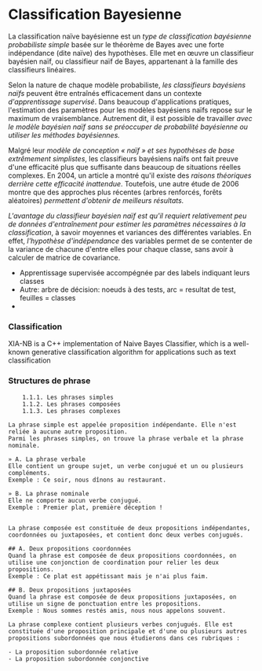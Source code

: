 # Classification Bayesienne

La classification naïve bayésienne est un _type de classification bayésienne probabiliste simple_ basée sur le théorème de Bayes avec une forte indépendance (dite naïve) des hypothèses. Elle met en œuvre un classifieur bayésien naïf, ou classifieur naïf de Bayes, appartenant à la famille des classifieurs linéaires.

Selon la nature de chaque modèle probabiliste, _les classifieurs bayésiens naïfs_ peuvent être entraînés efficacement dans un contexte _d'apprentissage supervisé_.
Dans beaucoup d'applications pratiques, l'estimation des paramètres pour les modèles bayésiens naïfs repose sur le maximum de vraisemblance. Autrement dit, il est possible de travailler _avec le modèle bayésien naïf sans se préoccuper de probabilité bayésienne ou utiliser les méthodes bayésiennes._

Malgré leur _modèle de conception « naïf » et ses hypothèses de base extrêmement simplistes_, les classifieurs bayésiens naïfs ont fait preuve d'une efficacité plus que suffisante dans beaucoup de situations réelles complexes. En 2004, un article a montré qu'il existe des _raisons théoriques derrière cette efficacité inattendue_. Toutefois, une autre étude de 2006 montre que des approches plus récentes (arbres renforcés, forêts aléatoires) _permettent d'obtenir de meilleurs résultats._

_L'avantage du classifieur bayésien naïf est qu'il requiert relativement peu de données d'entraînement pour estimer les paramètres nécessaires à la classification_, à savoir moyennes et variances des différentes variables.
En effet, _l'hypothèse d'indépendance_ des variables permet de se contenter de la variance de chacune d'entre elles pour chaque classe, sans avoir à calculer de matrice de covariance.

- Apprentissage supervisée accompégnée par des labels indiquant leurs classes
- Autre: arbre de décision: noeuds à des tests, arc = resultat de test, feuilles = classes
-

### Classification

XIA-NB is a C++ implementation of Naive Bayes Classifier, which is a well-known generative classification algorithm for applications such as text classification


### Structures de phrase

        1.1.1. Les phrases simples
        1.1.2. Les phrases composées
        1.1.3. Les phrases complexes

    La phrase simple est appelée proposition indépendante. Elle n'est reliée à aucune autre proposition.
    Parmi les phrases simples, on trouve la phrase verbale et la phrase nominale.

    » A. La phrase verbale
    Elle contient un groupe sujet, un verbe conjugué et un ou plusieurs compléments.
    Exemple : Ce soir, nous dînons au restaurant.

    » B. La phrase nominale
    Elle ne comporte aucun verbe conjugué.
    Exemple : Premier plat, première déception !


    La phrase composée est constituée de deux propositions indépendantes, coordonnées ou juxtaposées, et contient donc deux verbes conjugués.

    ## A. Deux propositions coordonnées
    Quand la phrase est composée de deux propositions coordonnées, on utilise une conjonction de coordination pour relier les deux propositions.
    Exemple : Ce plat est appétissant mais je n'ai plus faim.

    ## B. Deux propositions juxtaposées 
    Quand la phrase est composée de deux propositions juxtaposées, on utilise un signe de ponctuation entre les propositions.
    Exemple : Nous sommes restés amis, nous nous appelons souvent.

    La phrase complexe contient plusieurs verbes conjugués. Elle est constituée d'une proposition principale et d'une ou plusieurs autres propositions subordonnées que nous étudierons dans ces rubriques :

    - La proposition subordonnée relative
    - La proposition subordonnée conjonctive